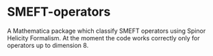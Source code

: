 # SMEFT-operators
A Mathematica package which classify SMEFT operators using Spinor Helicity Formalism. At the moment the code works correctly only for operators up to dimension 8.
